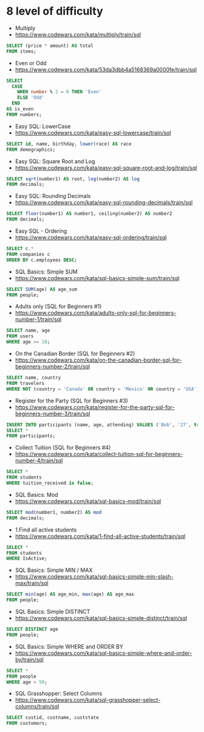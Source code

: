 # 8 level of difficulty


* Multiply
* https://www.codewars.com/kata/multiply/train/sql

```SQL
SELECT (price * amount) AS total 
FROM items;
```


* Even or Odd
* https://www.codewars.com/kata/53da3dbb4a5168369a0000fe/train/sql

```SQL
SELECT 
  CASE
    WHEN number % 2 = 0 THEN 'Even'
    ELSE 'Odd'
  END
AS is_even
FROM numbers;
```


* Easy SQL: LowerCase
* https://www.codewars.com/kata/easy-sql-lowercase/train/sql

```SQL
SELECT id, name, birthday, lower(race) AS race
FROM demographics;
```


* Easy SQL: Square Root and Log
* https://www.codewars.com/kata/easy-sql-square-root-and-log/train/sql

```SQL
SELECT sqrt(number1) AS root, log(number2) AS log
FROM decimals;
```


* Easy SQL: Rounding Decimals
* https://www.codewars.com/kata/easy-sql-rounding-decimals/train/sql

```SQL
SELECT floor(number1) AS number1, ceiling(number2) AS number2
FROM decimals;
```


* Easy SQL - Ordering
* https://www.codewars.com/kata/easy-sql-ordering/train/sql

```SQL
SELECT c.*
FROM companies c
ORDER BY c.employees DESC;
```


* SQL Basics: Simple SUM
* https://www.codewars.com/kata/sql-basics-simple-sum/train/sql

```SQL
SELECT SUM(age) AS age_sum
FROM people;
```


* Adults only (SQL for Beginners #1)
* https://www.codewars.com/kata/adults-only-sql-for-beginners-number-1/train/sql

```SQL
SELECT name, age
FROM users
WHERE age >= 18;
```


* On the Canadian Border (SQL for Beginners #2)
* https://www.codewars.com/kata/on-the-canadian-border-sql-for-beginners-number-2/train/sql

```SQL
SELECT name, country
FROM travelers
WHERE NOT (country = 'Canada' OR country = 'Mexico' OR country = 'USA');
```


* Register for the Party (SQL for Beginners #3)
* https://www.codewars.com/kata/register-for-the-party-sql-for-beginners-number-3/train/sql

```SQL
INSERT INTO participants (name, age, attending) VALUES ('Bob', '27', true);
SELECT *
FROM participants;
```


* Collect Tuition (SQL for Beginners #4)
* https://www.codewars.com/kata/collect-tuition-sql-for-beginners-number-4/train/sql

```SQL
SELECT *
FROM students
WHERE tuition_received is false;
```


* SQL Basics: Mod
* https://www.codewars.com/kata/sql-basics-mod/train/sql

```SQL
SELECT mod(number1, number2) AS mod
FROM decimals;
```


* 1.Find all active students
* https://www.codewars.com/kata/1-find-all-active-students/train/sql

```SQL
SELECT *
FROM students
WHERE IsActive;
```


* SQL Basics: Simple MIN / MAX
* https://www.codewars.com/kata/sql-basics-simple-min-slash-max/train/sql

```SQL
SELECT min(age) AS age_min, max(age) AS age_max
FROM people;
```


* SQL Basics: Simple DISTINCT
* https://www.codewars.com/kata/sql-basics-simple-distinct/train/sql

```SQL
SELECT DISTINCT age
FROM people;
```


* SQL Basics: Simple WHERE and ORDER BY
* https://www.codewars.com/kata/sql-basics-simple-where-and-order-by/train/sql

```SQL
SELECT *
FROM people
WHERE age > 50;
```


* SQL Grasshopper: Select Columns
* https://www.codewars.com/kata/sql-grasshopper-select-columns/train/sql

```SQL
SELECT custid, custname, custstate 
FROM customers;
```
